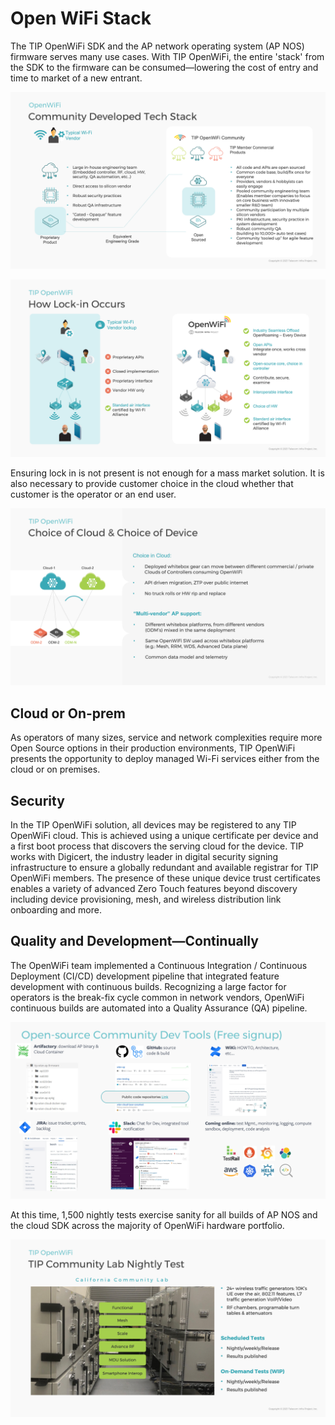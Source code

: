 # Open WiFi Stack

The TIP OpenWiFi SDK and the AP network operating system (AP NOS) firmware serves many use cases. With TIP OpenWiFi, the entire 'stack' from the SDK to the firmware can be consumed—lowering the cost of entry and time to market of a new entrant.

![](../about-openwifi/media/image3.png)

![](../about-openwifi/media/image4.png)

Ensuring lock in is not present is not enough for a mass market solution. It is also necessary to provide customer choice in the cloud whether that customer is the operator or an end user.

![](../about-openwifi/media/image5.png)

## Cloud or On-prem

As operators of many sizes, service and network complexities require more Open Source options in their production environments, TIP OpenWiFi presents the opportunity to deploy managed Wi-Fi services either from the cloud or on premises.

## Security

In the TIP OpenWiFi solution, all devices may be registered to any TIP OpenWiFi cloud. This is achieved using a unique certificate per device and a first boot process that discovers the serving cloud for the device. TIP works with Digicert, the industry leader in digital security signing infrastructure to ensure a globally redundant and available registrar for TIP OpenWiFi members. The presence of these unique device trust certificates enables a variety of advanced Zero Touch features beyond discovery including device provisioning, mesh, and wireless distribution link onboarding and more.

## Quality and Development—Continually

The OpenWiFi team implemented a Continuous Integration / Continuous Deployment (CI/CD) development pipeline that integrated feature development with continuous builds. Recognizing a large factor for operators is the break-fix cycle common in network vendors, OpenWiFi continuous builds are automated into a Quality Assurance (QA) pipeline.

![](../about-openwifi/media/image6.png)

At this time, 1,500 nightly tests exercise sanity for all builds of AP NOS and the cloud SDK across the majority of OpenWiFi hardware portfolio.

![](../about-openwifi/media/image7.png)
